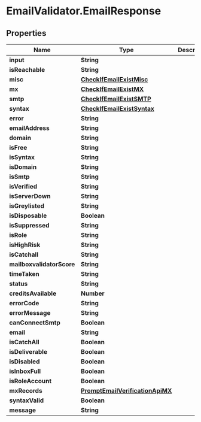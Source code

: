 # EmailValidator.EmailResponse

## Properties

Name | Type | Description | Notes
------------ | ------------- | ------------- | -------------
**input** | **String** |  | [optional] 
**isReachable** | **String** |  | [optional] 
**misc** | [**CheckIfEmailExistMisc**](CheckIfEmailExistMisc.md) |  | [optional] 
**mx** | [**CheckIfEmailExistMX**](CheckIfEmailExistMX.md) |  | [optional] 
**smtp** | [**CheckIfEmailExistSMTP**](CheckIfEmailExistSMTP.md) |  | [optional] 
**syntax** | [**CheckIfEmailExistSyntax**](CheckIfEmailExistSyntax.md) |  | [optional] 
**error** | **String** |  | [optional] 
**emailAddress** | **String** |  | [optional] 
**domain** | **String** |  | [optional] 
**isFree** | **String** |  | [optional] 
**isSyntax** | **String** |  | [optional] 
**isDomain** | **String** |  | [optional] 
**isSmtp** | **String** |  | [optional] 
**isVerified** | **String** |  | [optional] 
**isServerDown** | **String** |  | [optional] 
**isGreylisted** | **String** |  | [optional] 
**isDisposable** | **Boolean** |  | [optional] 
**isSuppressed** | **String** |  | [optional] 
**isRole** | **String** |  | [optional] 
**isHighRisk** | **String** |  | [optional] 
**isCatchall** | **String** |  | [optional] 
**mailboxvalidatorScore** | **String** |  | [optional] 
**timeTaken** | **String** |  | [optional] 
**status** | **String** |  | [optional] 
**creditsAvailable** | **Number** |  | [optional] 
**errorCode** | **String** |  | [optional] 
**errorMessage** | **String** |  | [optional] 
**canConnectSmtp** | **Boolean** |  | [optional] 
**email** | **String** |  | [optional] 
**isCatchAll** | **Boolean** |  | [optional] 
**isDeliverable** | **Boolean** |  | [optional] 
**isDisabled** | **Boolean** |  | [optional] 
**isInboxFull** | **Boolean** |  | [optional] 
**isRoleAccount** | **Boolean** |  | [optional] 
**mxRecords** | [**PromptEmailVerificationApiMX**](PromptEmailVerificationApiMX.md) |  | [optional] 
**syntaxValid** | **Boolean** |  | [optional] 
**message** | **String** |  | [optional] 


